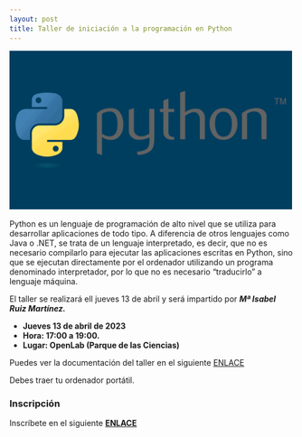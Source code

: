 ```yaml
---
layout: post
title: Taller de iniciación a la programación en Python
---
```

<img src="/images/Python.png" width="500" />



Python es un lenguaje de programación de alto nivel que se utiliza para desarrollar aplicaciones de todo tipo. A diferencia de otros lenguajes como Java o .NET, se trata de un lenguaje interpretado, es decir, que no es necesario compilarlo para ejecutar las aplicaciones escritas en Python, sino que se ejecutan directamente por el ordenador utilizando un programa denominado interpretador, por lo que no es necesario “traducirlo” a lenguaje máquina.




El taller se realizará ell jueves 13 de abril y será impartido por ***Mª Isabel Ruiz Martínez.***






* **Jueves 13 de abril de 2023**
* **Hora: 17:00 a 19:00.**
* **Lugar: OpenLab (Parque de las Ciencias)**

Puedes ver la documentación del taller en el siguiente [ENLACE](https://github.com/mruiz54/Ejercicios-Curso-de-Iniciaci-n-a-la-Programaci-n-en-Python)

Debes traer tu ordenador portátil.

### Inscripción

Inscríbete en el siguiente [**ENLACE**](https://forms.gle/EkTFwCdBfBHN1Qcm9)
